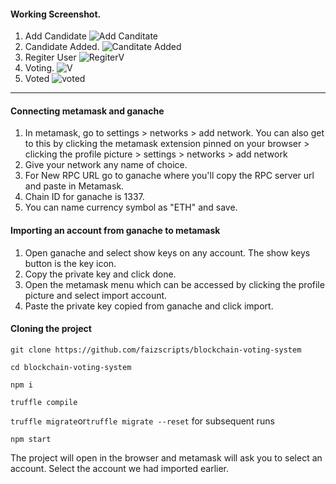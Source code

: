 #### Working Screenshot.

1) Add Candidate
   ![Add Canditate](https://github.com/pranjal-pandey1/Blockchain-Voting/assets/145914949/65739a35-f966-4c5e-99e6-368f0c6a5c7e)
2) Candidate Added.
   ![Canditate Added](https://github.com/pranjal-pandey1/Blockchain-Voting/assets/145914949/41774425-20d8-4a28-8c3c-b794413a0346)
3) Regiter User
   ![RegiterV](https://github.com/pranjal-pandey1/Blockchain-Voting/assets/145914949/c3ba4003-ade3-499f-9400-3be93c09efd2)
4) Voting.
   ![V](https://github.com/pranjal-pandey1/Blockchain-Voting/assets/145914949/478c2baa-8dd8-4556-ba0d-efc602875752)
5) Voted
   ![voted](https://github.com/pranjal-pandey1/Blockchain-Voting/assets/145914949/dee136b9-4abc-4e35-b331-cb45bdf97a71)

 ----------------------------------------------------------------------------------------------------------------------------------------------


#### Connecting metamask and ganache
1. In metamask, go to settings > networks > add network. You can also get to this by clicking the metamask extension pinned on your browser > clicking the profile picture > settings > networks > add network
2. Give your network any name of choice. 
3. For New RPC URL go to ganache where you'll copy the RPC server url and paste in Metamask. 
4. Chain ID for ganache is 1337. 
5. You can name currency symbol as "ETH" and save. 

#### Importing an account from ganache to metamask
1. Open ganache and select show keys on any account. The show keys button is the key icon.
2. Copy the private key and click done.
3. Open the metamask menu which can be accessed by clicking the profile picture and select import account.
4. Paste the private key copied from ganache and click import.

#### Cloning the project

```git clone https://github.com/faizscripts/blockchain-voting-system```

```cd blockchain-voting-system```

```npm i```

```truffle compile```

```truffle migrate```or```truffle migrate --reset``` for subsequent runs

```npm start```

The project will open in the browser and metamask will ask you to select an account. Select the account we had imported earlier.
